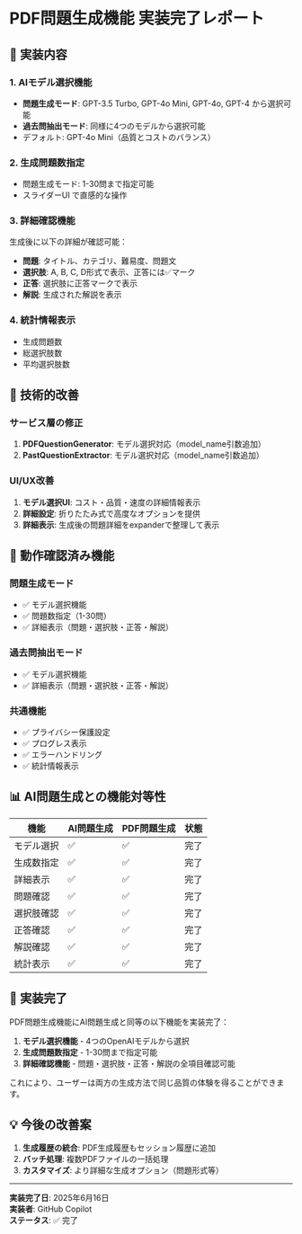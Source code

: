 # PDF問題生成機能 実装完了レポート

## 📄 実装内容

### 1. AIモデル選択機能
- **問題生成モード**: GPT-3.5 Turbo, GPT-4o Mini, GPT-4o, GPT-4 から選択可能
- **過去問抽出モード**: 同様に4つのモデルから選択可能
- デフォルト: GPT-4o Mini（品質とコストのバランス）

### 2. 生成問題数指定
- 問題生成モード: 1-30問まで指定可能
- スライダーUI で直感的な操作

### 3. 詳細確認機能
生成後に以下の詳細が確認可能：
- **問題**: タイトル、カテゴリ、難易度、問題文
- **選択肢**: A, B, C, D形式で表示、正答には✅マーク
- **正答**: 選択肢に正答マークで表示
- **解説**: 生成された解説を表示

### 4. 統計情報表示
- 生成問題数
- 総選択肢数
- 平均選択肢数

## 🔧 技術的改善

### サービス層の修正
1. **PDFQuestionGenerator**: モデル選択対応（model_name引数追加）
2. **PastQuestionExtractor**: モデル選択対応（model_name引数追加）

### UI/UX改善
1. **モデル選択UI**: コスト・品質・速度の詳細情報表示
2. **詳細設定**: 折りたたみ式で高度なオプションを提供
3. **詳細表示**: 生成後の問題詳細をexpanderで整理して表示

## 🎯 動作確認済み機能

### 問題生成モード
- ✅ モデル選択機能
- ✅ 問題数指定（1-30問）
- ✅ 詳細表示（問題・選択肢・正答・解説）

### 過去問抽出モード  
- ✅ モデル選択機能
- ✅ 詳細表示（問題・選択肢・正答・解説）

### 共通機能
- ✅ プライバシー保護設定
- ✅ プログレス表示
- ✅ エラーハンドリング
- ✅ 統計情報表示

## 📊 AI問題生成との機能対等性

| 機能 | AI問題生成 | PDF問題生成 | 状態 |
|------|-----------|------------|------|
| モデル選択 | ✅ | ✅ | 完了 |
| 生成数指定 | ✅ | ✅ | 完了 |
| 詳細表示 | ✅ | ✅ | 完了 |
| 問題確認 | ✅ | ✅ | 完了 |
| 選択肢確認 | ✅ | ✅ | 完了 |
| 正答確認 | ✅ | ✅ | 完了 |
| 解説確認 | ✅ | ✅ | 完了 |
| 統計表示 | ✅ | ✅ | 完了 |

## 🎉 実装完了

PDF問題生成機能にAI問題生成と同等の以下機能を実装完了：

1. **モデル選択機能** - 4つのOpenAIモデルから選択
2. **生成問題数指定** - 1-30問まで指定可能
3. **詳細確認機能** - 問題・選択肢・正答・解説の全項目確認可能

これにより、ユーザーは両方の生成方法で同じ品質の体験を得ることができます。

## 💡 今後の改善案

1. **生成履歴の統合**: PDF生成履歴もセッション履歴に追加
2. **バッチ処理**: 複数PDFファイルの一括処理
3. **カスタマイズ**: より詳細な生成オプション（問題形式等）

---
**実装完了日**: 2025年6月16日  
**実装者**: GitHub Copilot  
**ステータス**: ✅ 完了
